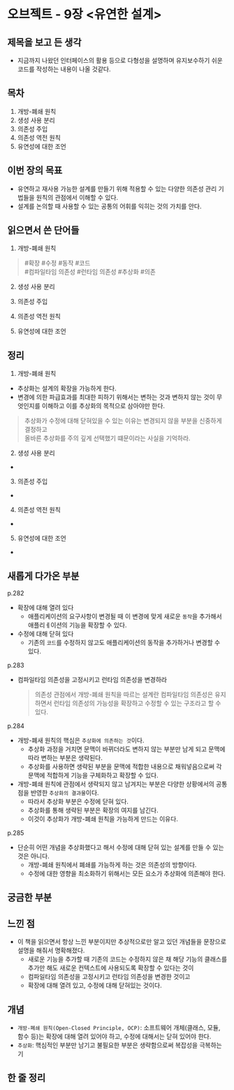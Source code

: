 # 오브젝트 - 9장 <유연한 설계>

## 제목을 보고 든 생각
- 지금까지 나왔던 인터페이스의 활용 등으로 다형성을 설명하며 유지보수하기 쉬운 코드를 작성하는 내용이 나올 것같다. 

## 목차
1. 개방-폐쇄 원칙
2. 생성 사용 분리
3. 의존성 주입
4. 의존성 역전 원칙
5. 유연성에 대한 조언


## 이번 장의 목표
- 유연하고 재사용 가능한 설계를 만들기 위해 적용할 수 있는 다양한 의존성 관리 기법들을 원칙의 관점에서 이해할 수 있다.
- 설계를 논의할 때 사용할 수 있는 공통의 어휘를 익히는 것의 가치를 안다. 

## 읽으면서 쓴 단어들
1. 개방-폐쇄 원칙
> #확장 #수정 #동작 #코드  
> #컴파일타임 의존성 #런타임 의존성
> #추상화 #의존

2. 생성 사용 분리
> 

3. 의존성 주입
> 

4. 의존성 역전 원칙
> 

5. 유연성에 대한 조언
>


## 정리
1. 개방-폐쇄 원칙
- 추상화는 설계의 확장을 가능하게 한다.
- 변경에 의한 파급효과를 최대한 피하기 위해서는 변하는 것과 변하지 않는 것이 무엇인지를 이해하고 이를 추상화의 목적으로 삼아야만 한다.

> 추상화가 수정에 대해 닫혀있을 수 있는 이유는 변경되지 않을 부분을 신중하게 결정하고  
> 올바른 추상화를 주의 깊게 선택했기 떄문이라는 사실을 기억하라.

2. 생성 사용 분리
- 

3. 의존성 주입
- 

4. 의존성 역전 원칙
- 

5. 유연성에 대한 조언
- 


## 새롭게 다가온 부분
p.282
- 확장에 대해 열려 있다
  - 애플리케이션의 요구사항이 변경될 때 이 변경에 맞게 새로운 `동작`을 추가해서 애플리ㅔ이션의 기능을 확장할 수 있다.
- 수정에 대해 닫혀 있다
  - 기존의 `코드`를 수정하지 않고도 애플리케이션의 동작을 추가하거나 변경할 수 있다.

p.283
- 컴파일타임 의존성을 고정시키고 런타임 의존성을 변경하라
  > 의존성 관점에서 개방-폐쇄 원칙을 따르는 설계란 컴파일타임 의존성은 유지하면서 런타임 의존성의 가능성을 확장하고 수정할 수 있는 구조라고 할 수 있다.

p.284
- 개방-폐새 원칙의 핵심은 `추상화에 의존하는 것`이다.
  - 추상화 과정을 거치면 문맥이 바뀌더라도 변하지 않는 부분만 남게 되고 문맥에 따라 변하는 부분은 생략된다.
  - 추상화를 사용하면 생략된 부분을 문맥에 적합한 내용으로 채워넣음으로써 각 문맥에 적합하게 기능을 구체화하고 확장할 수 있다.
- 개방-폐쇄 원칙에 관점에서 생략되지 않고 남겨지는 부분은 다양한 상황에서의 공통점을 반영한 `추상화의 결과물`이다.
  - 따라서 추상화 부분은 수정에 닫혀 있다.
  - 추상화를 통해 생략된 부분은 확장의 여지를 남긴다.
  - 이것이 추상화가 개방-폐쇄 원칙을 가능하게 만드는 이유다.

p.285
- 단순히 어떤 개념을 추상화했다고 해서 수정에 대해 닫혀 있는 설계를 만들 수 있는 것은 아니다.
  - 개방-폐쇄 원칙에서 폐쇄를 가능하게 하는 것은 의존성의 방향이다.
  - 수정에 대한 영향을 최소화하기 위해서는 모든 요소가 추상화에 의존해야 한다.


## 궁금한 부분

## 느낀 점
- 이 책을 읽으면서 항상 느낀 부분이지만 추상적으로만 알고 있던 개념들을 문장으로 설명을 해줘서 명확해졌다.
  - 새로운 기능을 추가할 때 기존의 코드는 수정하지 않은 채 해당 기능의 클래스를 추가만 해도 새로운 컨텍스트에 사용되도록 확장할 수 있다는 것이
  - 컴파일타임 의존성을 고정시키고 런타임 의존성을 변경한 것이고
  - 확장에 대해 열려 있고, 수정에 대해 닫혀있는 것이다.


## 개념
- `개방-폐쇄 원칙(Open-Closed Principle, OCP)`: 소프트웨어 개체(클래스, 모듈, 함수 등)는 확장에 대해 열려 있어야 하고, 수정에 대해서는 닫혀 있어야 한다.
- `추상화`: 핵심적인 부분만 남기고 불필요한 부분은 생략함으로써 복잡성을 극복하는 기

## 한 줄 정리
